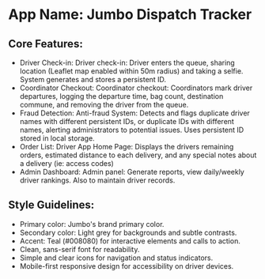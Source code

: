 # **App Name**: Jumbo Dispatch Tracker

## Core Features:

- Driver Check-in: Driver check-in: Driver enters the queue, sharing location (Leaflet map enabled within 50m radius) and taking a selfie. System generates and stores a persistent ID.
- Coordinator Checkout: Coordinator checkout: Coordinators mark driver departures, logging the departure time, bag count, destination commune, and removing the driver from the queue.
- Fraud Detection: Anti-fraud System: Detects and flags duplicate driver names with different persistent IDs, or duplicate IDs with different names, alerting administrators to potential issues. Uses persistent ID stored in local storage.
- Order List: Driver App Home Page: Displays the drivers remaining orders, estimated distance to each delivery, and any special notes about a delivery (ie: access codes)
- Admin Dashboard: Admin panel: Generate reports, view daily/weekly driver rankings. Also to maintain driver records.

## Style Guidelines:

- Primary color: Jumbo's brand primary color.
- Secondary color: Light grey for backgrounds and subtle contrasts.
- Accent: Teal (#008080) for interactive elements and calls to action.
- Clean, sans-serif font for readability.
- Simple and clear icons for navigation and status indicators.
- Mobile-first responsive design for accessibility on driver devices.